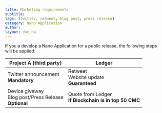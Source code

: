 ```yaml
---
title: Marketing requirements
subtitle:
tags: [twitter, retweet, blog post, press release]
category: Nano Application
author:
layout: doc_na
---
```


If you a develop a Nano Application for a public release, the following steps will be applied:

|                     Project A (third party)                  |                         Ledger                         |
|--------------------------------------------------------------|--------------------------------------------------------|
|          Twitter announcement<br><b>Mandatory</b>            |      Retweet<br>Website update<br><b>Guaranteed</b>    |
| Device giveway<br>Blog post/Press Release<br><b>Optional</b> | Quote from Ledger<br><b>If Blockchain is in top 50 CMC |
